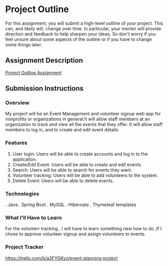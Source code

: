 # Project Outline
For this assignment, you will submit a high-level outline of your project. This can, and likely will, change over time. In particular, your mentor will provide direction and feedback to help sharpen your ideas. So don't worry if you feel unsure about some aspects of the outline or if you have to change some things later.

## Assignment Description
[Project Outline Assignment](https://education.launchcode.org/liftoff/modules/assignments/project-outline)

## Submission Instructions

### Overview
My project will be an Event Management and volunteer signup web app for nonprofits or organizations in general.It will allow staff members at an organization to track and view all the events that they offer. It will allow staff members to log in, and to create and edit event details

### Features
1. User login: Users will be able to create accounts and log in to the application. 
2. Create/Edit Event: Users will be able to create and edit events.
3. Search: Users will be able to search for events they want.
4. Volunteer tracking: Users will be able to add volunteers to the system.
5. Delete Event: Users will be able to delete events.

### Technologies
. Java
. Spring Boot
. MySQL
. Hibernate
. Thymeleaf templates

### What I'll Have to Learn
For the volunterr tracking , I will have to learn something new how to do ,If I chose to approve volunteer signup and 
assign volunteers to events.

### Project Tracker
https://trello.com/b/a2FYGKyz/event-planning-project
